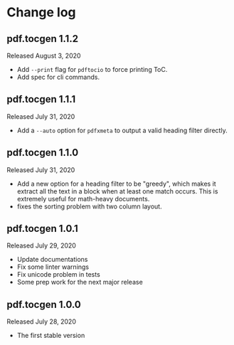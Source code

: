 Change log
==========

pdf.tocgen 1.1.2
----------------

Released August 3, 2020

- Add `--print` flag for `pdftocio` to force printing ToC.
- Add spec for cli commands.

pdf.tocgen 1.1.1
----------------

Released July 31, 2020

- Add a `--auto` option for `pdfxmeta` to output a valid heading filter directly.

pdf.tocgen 1.1.0
----------------

Released July 31, 2020

- Add a new option for a heading filter to be "greedy", which makes it extract
  all the text in a block when at least one match occurs. This is extremely
  useful for math-heavy documents.
- fixes the sorting problem with two column layout.

pdf.tocgen 1.0.1
----------------

Released July 29, 2020

- Update documentations
- Fix some linter warnings
- Fix unicode problem in tests
- Some prep work for the next major release

pdf.tocgen 1.0.0
----------------

Released July 28, 2020

- The first stable version

